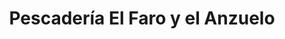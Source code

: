 ---
title: "Pescadería El Faro y el Anzuelo"
url: /madrid/pescaderia-el-faro-y-el-anzuelo/
shop: Fisch
---